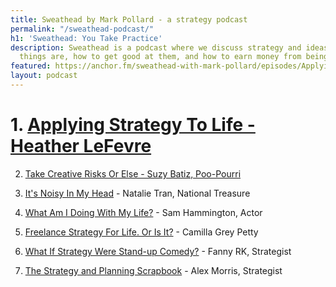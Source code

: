```yaml
---
title: Sweathead by Mark Pollard - a strategy podcast
permalink: "/sweathead-podcast/"
h1: 'Sweathead: You Take Practice'
description: Sweathead is a podcast where we discuss strategy and ideas - what these
  things are, how to get good at them, and how to earn money from being good at them.
featured: https://anchor.fm/sweathead-with-mark-pollard/episodes/Applying-Strategy-To-Life---Heather-LeFevre--Strategist--Author-e2splb
layout: podcast
---
```


# 1. [Applying Strategy To Life - Heather LeFevre](https://anchor.fm/sweathead-with-mark-pollard/episodes/Applying-Strategy-To-Life---Heather-LeFevre--Strategist--Author-e2splb) 

2. [Take Creative Risks Or Else - Suzy Batiz, Poo-Pourri](https://anchor.fm/sweathead-with-mark-pollard/episodes/Take-Creative-Risks-Or-Else---Suzy-Batiz--Poo-Pourri-e2thoj)

3. [It's Noisy In My Head](https://anchor.fm/sweathead-with-mark-pollard/episodes/Its-Noisy-In-My-Head---Natalie-Tran--National-Treasure-e2pnfp) - Natalie Tran, National Treasure

4. [What Am I Doing With My Life?](https://anchor.fm/sweathead-with-mark-pollard/episodes/What-Am-I-Doing-With-My-Life----Sam-Hammington--Actor-e2oor8) - Sam Hammington, Actor

5. [Freelance Strategy For Life. Or Is It?](https://anchor.fm/sweathead-with-mark-pollard/episodes/Freelance-Strategy-For-Life--Or-Is-It----Camilla-Grey-Petty--Freelance-Strategist-e2kenc) - Camilla Grey Petty

6. [What If Strategy Were Stand-up Comedy?](https://anchor.fm/sweathead-with-mark-pollard/episodes/What-If-Strategy-Were-Stand-up-Comedy----Fanny-RK--Strategist-e2hvvq) - Fanny RK, Strategist

7. [The Strategy and Planning Scrapbook](https://anchor.fm/sweathead-with-mark-pollard/episodes/The-Strategy-and-Planning-Scrapbook---Alex-Morris--Strategist-e2fjp4) - Alex Morris, Strategist